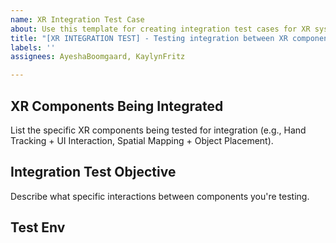 ```yaml
---
name: XR Integration Test Case
about: Use this template for creating integration test cases for XR systems
title: "[XR INTEGRATION TEST] - Testing integration between XR components"
labels: ''
assignees: AyeshaBoomgaard, KaylynFritz

---
```


## XR Components Being Integrated
List the specific XR components being tested for integration (e.g., Hand Tracking + UI Interaction, Spatial Mapping + Object Placement).

## Integration Test Objective
Describe what specific interactions between components you're testing.

## Test Env
